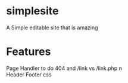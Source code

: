 # simplesite
A Simple editable site that is amazing

# Features
Page Handler to do 404 and /link vs /link.php
n\
Header
Footer
css
